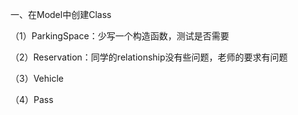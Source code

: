 一、在Model中创建Class

（1）ParkingSpace：少写一个构造函数，测试是否需要

（2）Reservation：同学的relationship没有些问题，老师的要求有问题

（3）Vehicle

（4）Pass